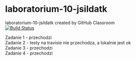 # laboratorium-10-jsildatk
laboratorium-10-jsildatk created by GitHub Classroom <br>
[![Build Status](https://travis-ci.com/testowanieaplikacjijavaug/laboratorium-10-jsildatk.svg?branch=master)](https://travis-ci.com/testowanieaplikacjijavaug/laboratorium-10-jsildatk) <br>

Zadanie 1 - przechodzi <br>
Zadanie 2 - testy na travisie nie przechodza, a lokalnie jest ok <br>
Zadanie 3 - przechodzi <br>
Zadanie 4 - przechodzi <br>
